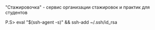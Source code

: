 "Стажировочка" - сервис организации стажировок и практик для студентов

P.S> eval "$(ssh-agent -s)" && ssh-add ~/.ssh/id_rsa

